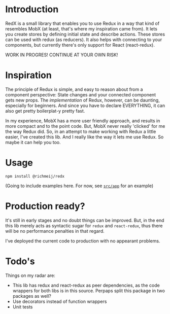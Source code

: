 # Introduction 
RedX is a small library that enables you to use Redux in a way that kind of resembles MobX (at least, that's where my inspiration came from). It lets you create stores by defining initial state and describe actions. These stores can be used with redux (as reducers). It also helps with connecting to your components, but currently there's only support for React (react-redux).

WORK IN PROGRES! CONTINUE AT YOUR OWN RISK!

# Inspiration
The principle of Redux is simple, and easy to reason about from a component perspective: State changes and your connected component gets new props. The *implementation* of Redux, however, can be daunting, especially for beginners. And since you have to declare EVERYTHING, it can also get pretty boilerplat-y pretty fast.

In my experience, MobX has a more user friendly approach, and results in more compact and to the point code.
But, MobX never really 'clicked' for me the way Redux did. So, in an attempt to make working with Redux a little easier, I've created this lib. And I really like the way it lets me use Redux. So maybe it can help you too.

# Usage

```
npm install @richmeij/redx
```

(Going to include examples here. For now, see [`src/app`](https://github.com/richmeij/redx/tree/master/src/app) for an example)

# Production ready?

It's still in early stages and no doubt things can be improved. But, in the end this lib merely acts as syntactic sugar for `redux` and `react-redux`, thus there will be no performance penalties in that regard.

I've deployed the current code to production with no appearant problems.

# Todo's

Things on my radar are:
* This lib has redux and react-redux as peer dependencies, as the code wrappers for both libs is in this source. Perpaps split this package in two packages as well?
* Use decorators instead of function wrappers
* Unit tests
